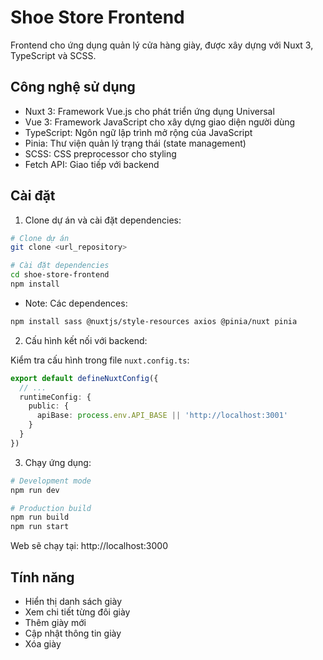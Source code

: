 # Shoe Store Frontend

Frontend cho ứng dụng quản lý cửa hàng giày, được xây dựng với Nuxt 3, TypeScript và SCSS.

## Công nghệ sử dụng

- Nuxt 3: Framework Vue.js cho phát triển ứng dụng Universal
- Vue 3: Framework JavaScript cho xây dựng giao diện người dùng
- TypeScript: Ngôn ngữ lập trình mở rộng của JavaScript
- Pinia: Thư viện quản lý trạng thái (state management)
- SCSS: CSS preprocessor cho styling
- Fetch API: Giao tiếp với backend

## Cài đặt

1. Clone dự án và cài đặt dependencies:

```bash
# Clone dự án
git clone <url_repository>

# Cài đặt dependencies
cd shoe-store-frontend
npm install
```

- Note: Các dependences:
```bash
npm install sass @nuxtjs/style-resources axios @pinia/nuxt pinia
```

2. Cấu hình kết nối với backend:

Kiểm tra cấu hình trong file `nuxt.config.ts`:

```typescript
export default defineNuxtConfig({
  // ...
  runtimeConfig: {
    public: {
      apiBase: process.env.API_BASE || 'http://localhost:3001'
    }
  }
})
```

3. Chạy ứng dụng:

```bash
# Development mode
npm run dev

# Production build
npm run build
npm run start
```

Web sẽ chạy tại: http://localhost:3000


## Tính năng

- Hiển thị danh sách giày
- Xem chi tiết từng đôi giày
- Thêm giày mới
- Cập nhật thông tin giày
- Xóa giày
